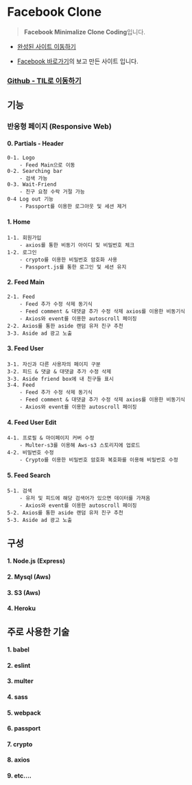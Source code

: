 # Facebook Clone

> **Facebook Minimalize Clone Coding**입니다.

- [완성된 사이트 이동하기](https://glacial-refuge-58656.herokuapp.com/)

- [Facebook 바로가기](https://www.facebook.com)의 보고 만든 사이트 입니다.

### [Github - TIL로 이동하기](https://github.com/engus93/TIL)

## 기능

### 반응형 페이지 (Responsive Web)

#### 0. Partials - Header

    0-1. Logo
        - Feed Main으로 이동
    0-2. Searching bar
        - 검색 가능
    0-3. Wait-Friend
        - 친구 요청 수락 거절 가능
    0-4 Log out 기능
        - Passport를 이용한 로그아웃 및 세션 제거

#### 1. Home

    1-1. 회원가입
        - axios를 통한 비동기 아이디 및 비밀번호 체크
    1-2. 로그인
        - crypto를 이용한 비밀번호 암호화 사용
        - Passport.js를 통한 로그인 및 세션 유지

#### 2. Feed Main

    2-1. Feed
        - Feed 추가 수정 삭제 동기식
        - Feed comment & 대댓글 추가 수정 삭제 axios를 이용한 비동기식
        - Axios와 event를 이용한 autoscroll 페이징
    2-2. Axios를 통한 aside 랜덤 유저 친구 추천
    3-3. Aside ad 광고 노출

#### 3. Feed User

    3-1. 자신과 다른 사용자의 페이지 구분
    3-2. 피드 & 댓글 & 대댓글 추가 수정 삭제
    3-3. Aside friend box에 내 친구들 표시
    3-4. Feed
        - Feed 추가 수정 삭제 동기식
        - Feed comment & 대댓글 추가 수정 삭제 axios를 이용한 비동기식
        - Axios와 event를 이용한 autoscroll 페이징

#### 4. Feed User Edit

    4-1. 프로필 & 마이페이지 커버 수정
        - Multer-s3를 이용해 Aws-s3 스토리지에 업로드
    4-2. 비밀번호 수정
        - Crypto를 이용한 비밀번호 암호화 복호화를 이용해 비밀번호 수정

#### 5. Feed Search

    5-1. 검색
        - 유저 및 피드에 해당 검색어가 있으면 데이터를 가져옴
        - Axios와 event를 이용한 autoscroll 페이징
    5-2. Axios를 통한 aside 랜덤 유저 친구 추천
    5-3. Aside ad 광고 노출

## 구성

#### 1. Node.js (Express)

#### 2. Mysql (Aws)

#### 3. S3 (Aws)

#### 4. Heroku

## 주로 사용한 기술

#### 1. babel

#### 2. eslint

#### 3. multer

#### 4. sass

#### 5. webpack

#### 6. passport

#### 7. crypto

#### 8. axios

#### 9. etc....
